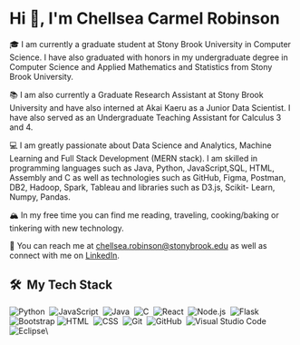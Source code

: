 <h1 align="left">Hi 👋, I'm Chellsea Carmel Robinson </h1>

<!--
**chellseacarmel/chellseacarmel** is a ✨ _special_ ✨ repository because its `README.md` (this file) appears on your GitHub profile.

Here are some ideas to get you started:

- 🔭 I’m currently working on ...
- 🌱 I’m currently learning ...
- 👯 I’m looking to collaborate on ...
- 🤔 I’m looking for help with ...
- 💬 Ask me about ...
- 📫 How to reach me: ...
- 😄 Pronouns: ...
- ⚡ Fun fact: ...
-->

🎓 I am currently a graduate student at Stony Brook University in Computer Science. I have also graduated with honors 
in my undergraduate degree in Computer Science and Applied Mathematics and Statistics from Stony Brook University.

📚 I am also currently a Graduate Research Assistant at Stony Brook University and have also interned at Akai Kaeru 
as a Junior Data Scientist. I have also served as an Undergraduate Teaching Assistant for Calculus 3 and 4.

💻 I am greatly passionate about Data Science and Analytics, Machine Learning and Full Stack Development (MERN stack). 
I am skilled in programming languages such as Java, Python, JavaScript,SQL, HTML, Assembly and C as well as technologies
such as GitHub, Figma, Postman, DB2, Hadoop, Spark, Tableau and libraries such as D3.js, Scikit- Learn, Numpy, Pandas.

🏔 In my free time you can find me reading, traveling, cooking/baking or tinkering with new technology.

💬 You can reach me at chellsea.robinson@stonybrook.edu as well as connect with me on <a href="https://www.linkedin.com/in/chellsea-carmel-robinson/">LinkedIn</a>.

## 🛠 &nbsp;My Tech Stack

![Python](https://img.shields.io/badge/-Python-05122A?style=flat&logo=python)&nbsp;
![JavaScript](https://img.shields.io/badge/-JavaScript-05122A?style=flat&logo=javascript)&nbsp;
![Java](https://img.shields.io/badge/-Java-05122A?style=flat&logo=Java&logoColor=FFA518)&nbsp;
![C](https://img.shields.io/badge/-C-05122A?style=flat&logo=C&logoColor=A8B9CC)&nbsp;
![React](https://img.shields.io/badge/-React-05122A?style=flat&logo=react)&nbsp;
![Node.js](https://img.shields.io/badge/-Node.js-05122A?style=flat&logo=node.js)&nbsp;
![Flask](https://img.shields.io/badge/-Flask-05122A?style=flat&logo=flask)&nbsp;
![Bootstrap](https://img.shields.io/badge/-Bootstrap-05122A?style=flat&logo=bootstrap&logoColor=563D7C)
![HTML](https://img.shields.io/badge/-HTML-05122A?style=flat&logo=HTML5)&nbsp;
![CSS](https://img.shields.io/badge/-CSS-05122A?style=flat&logo=CSS3&logoColor=1572B6)&nbsp;
![Git](https://img.shields.io/badge/-Git-05122A?style=flat&logo=git)&nbsp;
![GitHub](https://img.shields.io/badge/-GitHub-05122A?style=flat&logo=github)&nbsp;
![Visual Studio Code](https://img.shields.io/badge/-Visual%20Studio%20Code-05122A?style=flat&logo=visual-studio-code&logoColor=007ACC)&nbsp;
![Eclipse](https://img.shields.io/badge/-Eclipse-05122A?style=flat&logo=eclipse-ide&logoColor=2C2255)\
